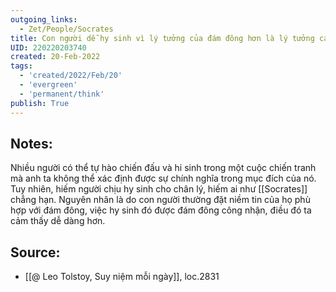 ```yaml
---
outgoing_links:
  - Zet/People/Socrates
title: Con người dễ hy sinh vì lý tưởng của đám đông hơn là lý tưởng cá nhân
UID: 220220203740
created: 20-Feb-2022
tags:
  - 'created/2022/Feb/20'
  - 'evergreen'
  - 'permanent/think'
publish: True
---
```

## Notes:
Nhiều người có thể tự hào chiến đấu và hi sinh trong một cuộc chiến tranh mà anh ta không thể xác định được sự chính nghĩa trong mục đích của nó. Tuy nhiên, hiếm người chịu hy sinh cho chân lý, hiếm ai như [[Socrates]] chẳng hạn. Nguyên nhân là do con người thường đặt niềm tin của họ phù hợp với đám đông, việc hy sinh đó được đám đông công nhận, điều đó ta cảm thấy dễ dàng hơn.

## Source:
- [[@ Leo Tolstoy, Suy niệm mỗi ngày]], loc.2831



